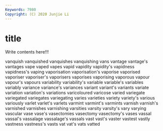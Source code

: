 ```yaml
---
Keywords: 7980
Copyright: (C) 2020 Junjie Li
---
```


# title

Write contents here!!!

vanquish 
vanquished 
vanquishes 
vanquishing 
vans 
vantage
vantage's 
vantages 
vape 
vaped 
vapes 
vapid 
vapidity 
vapidity's 
vapidness 
vapidness's
vaping 
vaporisation 
vaporisation's 
vaporise 
vaporised 
vaporiser 
vaporiser's 
vaporisers 
vaporises 
vaporising
vaporous 
vapour 
vapour's 
vapours 
variability 
variability's 
variable 
variable's 
variables 
variably
variance 
variance's 
variances 
variant 
variant's 
variants 
variate 
variation 
variation's 
variations
varicoloured 
varicose 
varied 
variegate 
variegated 
variegates 
variegating 
varies 
varieties 
variety
variety's 
various 
variously 
varlet 
varlet's 
varlets 
varmint 
varmint's 
varmints 
varnish
varnish's 
varnished 
varnishes 
varnishing 
varsities 
varsity 
varsity's 
vary 
varying 
vascular
vase 
vase's 
vasectomies 
vasectomy 
vasectomy's 
vases 
vassal 
vassal's 
vassalage 
vassalage's
vassals 
vast 
vast's 
vaster 
vastest 
vastly 
vastness 
vastness's 
vasts 
vat
vat's 
vats 
vatted 
